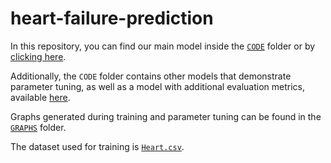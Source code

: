 # heart-failure-prediction

In this repository, you can find our main model inside the [`CODE`](CODE/) folder or by [clicking here](CODE/model.py).

Additionally, the `CODE` folder contains other models that demonstrate parameter tuning, as well as a model with additional evaluation metrics, available [here](CODE/model-graphs.py).

Graphs generated during training and parameter tuning can be found in the [`GRAPHS`](GRAPHS/) folder.

The dataset used for training is [`Heart.csv`](Heart.csv).